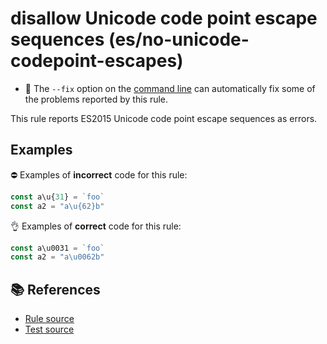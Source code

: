 # disallow Unicode code point escape sequences (es/no-unicode-codepoint-escapes)

- 🔧 The `--fix` option on the [command line](http://eslint.org/docs/user-guide/command-line-interface#fix) can automatically fix some of the problems reported by this rule.

This rule reports ES2015 Unicode code point escape sequences as errors.

## Examples

⛔ Examples of **incorrect** code for this rule:

```js
const a\u{31} = `foo`
const a2 = "a\u{62}b"
```

👌 Examples of **correct** code for this rule:

```js
const a\u0031 = `foo`
const a2 = "a\u0062b"
```

## 📚 References

- [Rule source](../../lib/rules/no-unicode-codepoint-escapes.js)
- [Test source](../../tests/lib/rules/no-unicode-codepoint-escapes.js)
